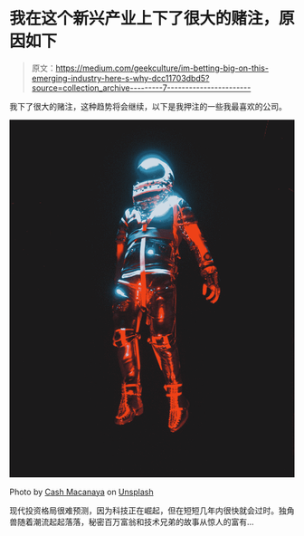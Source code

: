 # 我在这个新兴产业上下了很大的赌注，原因如下

> 原文：<https://medium.com/geekculture/im-betting-big-on-this-emerging-industry-here-s-why-dcc11703dbd5?source=collection_archive---------7----------------------->

我下了很大的赌注，这种趋势将会继续，以下是我押注的一些我最喜欢的公司。

![](img/cab4ca8422208308d230ae902c38758b.png)

Photo by [Cash Macanaya](https://unsplash.com/@graphics_cash?utm_source=medium&utm_medium=referral) on [Unsplash](https://unsplash.com?utm_source=medium&utm_medium=referral)

现代投资格局很难预测，因为科技正在崛起，但在短短几年内很快就会过时。独角兽随着潮流起起落落，秘密百万富翁和技术兄弟的故事从惊人的富有…